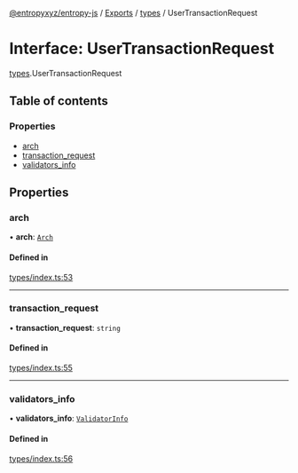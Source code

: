 [@entropyxyz/entropy-js](../README.md) / [Exports](../modules.md) / [types](../modules/types.md) / UserTransactionRequest

# Interface: UserTransactionRequest

[types](../modules/types.md).UserTransactionRequest

## Table of contents

### Properties

- [arch](types.UserTransactionRequest.md#arch)
- [transaction\_request](types.UserTransactionRequest.md#transaction_request)
- [validators\_info](types.UserTransactionRequest.md#validators_info)

## Properties

### arch

• **arch**: [`Arch`](../enums/types.Arch.md)

#### Defined in

[types/index.ts:53](https://github.com/entropyxyz/entropy-js/blob/368842b/src/types/index.ts#L53)

___

### transaction\_request

• **transaction\_request**: `string`

#### Defined in

[types/index.ts:55](https://github.com/entropyxyz/entropy-js/blob/368842b/src/types/index.ts#L55)

___

### validators\_info

• **validators\_info**: [`ValidatorInfo`](types.ValidatorInfo.md)

#### Defined in

[types/index.ts:56](https://github.com/entropyxyz/entropy-js/blob/368842b/src/types/index.ts#L56)
